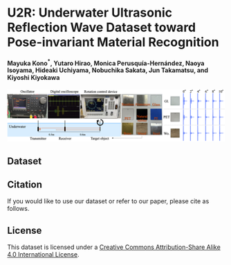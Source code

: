 # U2R: Underwater Ultrasonic Reflection Wave Dataset toward Pose-invariant Material Recognition
#### Mayuka Kono<sup>*</sup>, Yutaro Hirao, Monica Perusquía-Hernández, Naoya Isoyama, Hideaki Uchiyama, Nobuchika Sakata, Jun Takamatsu, and Kiyoshi Kiyokawa
![A image of dataset](/img/dataset_overview.png)
## Dataset
## Citation
If you would like to use our dataset or refer to our paper, please cite as follows.
## License
This dataset is licensed under a [Creative Commons Attribution-Share Alike 4.0 International License](https://creativecommons.org/licenses/by-sa/4.0/).
